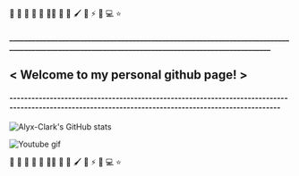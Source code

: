 🏫 🔎 🔭 🌱 🌟 🏴‍☠️ 🚩 💖 🖌️ 🎵 ⚡ 🍅 💻 ⭐
#### _________________________________________________________________________________________________________________________________________________
##                                          < Welcome to my personal github page! >                                                                  
#### ------------------------------------------------------------------------------------------------------------------------------------------------------ 
![Alyx-Clark's GitHub stats](https://github-readme-stats.vercel.app/api?username=Alyx-Clark&show_icons=true&theme=cobalt)        
                                                                                    
![Youtube gif](https://github.com/Alyx-Clark/Alyx-Clark/raw/main/erased-satoru.gif) 



🏫 🔎 🔭 🌱 🌟 🏴‍☠️ 🚩 💖 🖌️ 🎵 ⚡ 🍅 💻 ⭐
